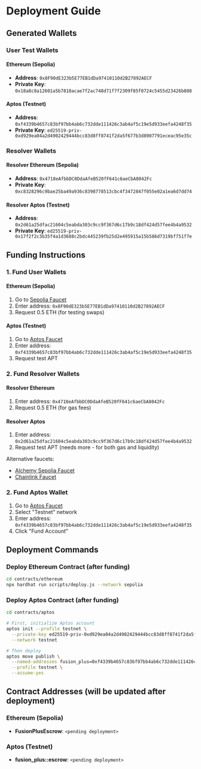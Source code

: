 # Deployment Guide

## Generated Wallets

### User Test Wallets

#### Ethereum (Sepolia)
- **Address**: `0x8F90dE323b5E77EB1dDa97410110d2B27892AECF`
- **Private Key**: `0x18a8c8a12601a5b7818acae7f2ac748d71f7f2309f85f0724c5455d23426b808`

#### Aptos (Testnet)
- **Address**: `0xf4339b4657c83bf97bb4ab6c732dde111426c3ab4af5c19e5d933eefa4248f35`
- **Private Key**: `ed25519-priv-0xd929ea04a2d4902429444bcc83d8ff8741f2da5f677b3d8907791eceac95e35c`

### Resolver Wallets

#### Resolver Ethereum (Sepolia)
- **Address**: `0x4718eAfbbDC0DdaAfeB520fF641c6aeCbA8042Fc`
- **Private Key**: `0xc8328296c9bae25ba49a936c8398778513cbc4f3472847f055e02a1ea6d7dd74`

#### Resolver Aptos (Testnet)
- **Address**: `0x2d61a25dfac21604c5eabda303c9cc9f367d6c17b9c18df424d57fee4b4a9532`
- **Private Key**: `ed25519-priv-0x17f2f2c3b35f4a1d3688c2bdc445239fb25d2e495915a15b586d7319bf751f7e`

## Funding Instructions

### 1. Fund User Wallets

#### Ethereum (Sepolia)
1. Go to [Sepolia Faucet](https://sepoliafaucet.com/)
2. Enter address: `0x8F90dE323b5E77EB1dDa97410110d2B27892AECF`
3. Request 0.5 ETH (for testing swaps)

#### Aptos (Testnet)
1. Go to [Aptos Faucet](https://aptos.dev/en/network/faucet)
2. Enter address: `0xf4339b4657c83bf97bb4ab6c732dde111426c3ab4af5c19e5d933eefa4248f35`
3. Request test APT

### 2. Fund Resolver Wallets

#### Resolver Ethereum
1. Enter address: `0x4718eAfbbDC0DdaAfeB520fF641c6aeCbA8042Fc`
2. Request 0.5 ETH (for gas fees)

#### Resolver Aptos
1. Enter address: `0x2d61a25dfac21604c5eabda303c9cc9f367d6c17b9c18df424d57fee4b4a9532`
2. Request test APT (needs more - for both gas and liquidity)

Alternative faucets:
- [Alchemy Sepolia Faucet](https://sepoliafaucet.com/)
- [Chainlink Faucet](https://faucets.chain.link/sepolia)

### 2. Fund Aptos Wallet
1. Go to [Aptos Faucet](https://aptos.dev/en/network/faucet)
2. Select "Testnet" network
3. Enter address: `0xf4339b4657c83bf97bb4ab6c732dde111426c3ab4af5c19e5d933eefa4248f35`
4. Click "Fund Account"

## Deployment Commands

### Deploy Ethereum Contract (after funding)
```bash
cd contracts/ethereum
npx hardhat run scripts/deploy.js --network sepolia
```

### Deploy Aptos Contract (after funding)
```bash
cd contracts/aptos

# First, initialize Aptos account
aptos init --profile testnet \
  --private-key ed25519-priv-0xd929ea04a2d4902429444bcc83d8ff8741f2da5f677b3d8907791eceac95e35c \
  --network testnet

# Then deploy
aptos move publish \
  --named-addresses fusion_plus=0xf4339b4657c83bf97bb4ab6c732dde111426c3ab4af5c19e5d933eefa4248f35 \
  --profile testnet \
  --assume-yes
```

## Contract Addresses (will be updated after deployment)

### Ethereum (Sepolia)
- **FusionPlusEscrow**: `<pending deployment>`

### Aptos (Testnet)
- **fusion_plus::escrow**: `<pending deployment>`